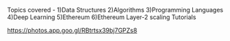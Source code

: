 Topics covered - 
1)Data Structures
2)Algorithms
3)Programming Languages
4)Deep Learning
5)Ethereum
6)Ethereum Layer-2 scaling Tutorials

https://photos.app.goo.gl/RBtrtsx39bj7GPZs8
